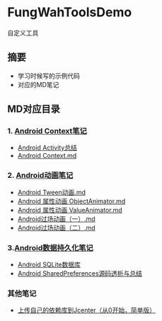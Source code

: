 # FungWahToolsDemo
自定义工具
## 摘要
* 学习时候写的示例代码
* 对应的MD笔记
## MD对应目录
### 1. [Android Context笔记]()
* [Android Activity总结](https://github.com/OuFungWah/FungWahToolsDemo/blob/master/Tutorial/MD/Activity/Android%20Activity%E6%80%BB%E7%BB%93.md)
* [Android Context.md](https://github.com/OuFungWah/FungWahToolsDemo/blob/master/Tutorial/MD/Activity/Android%20Context.md)

### 2. [Android动画笔记](https://github.com/OuFungWah/FungWahToolsDemo/tree/master/Tutorial/MD/Animation) 
* [Android Tween动画.md](https://github.com/OuFungWah/FungWahToolsDemo/blob/master/Tutorial/MD/Animation/Android%20Tween%E5%8A%A8%E7%94%BB.md)
* [Android 属性动画 ObjectAnimator.md](https://github.com/OuFungWah/FungWahToolsDemo/blob/master/Tutorial/MD/Animation/Android%20%E5%B1%9E%E6%80%A7%E5%8A%A8%E7%94%BB%20ObjectAnimator.md)
* [Android 属性动画 ValueAnimator.md](https://github.com/OuFungWah/FungWahToolsDemo/blob/master/Tutorial/MD/Animation/Android%20%E5%B1%9E%E6%80%A7%E5%8A%A8%E7%94%BB%20ValueAnimator.md)
* [Android过场动画（一）.md](https://github.com/OuFungWah/FungWahToolsDemo/blob/master/Tutorial/MD/Animation/Android%E8%BF%87%E5%9C%BA%E5%8A%A8%E7%94%BB%EF%BC%88%E4%B8%80%EF%BC%89.md)
* [Android过场动画（二）.md](https://github.com/OuFungWah/FungWahToolsDemo/blob/master/Tutorial/MD/Animation/Android%E8%BF%87%E5%9C%BA%E5%8A%A8%E7%94%BB%EF%BC%88%E4%BA%8C%EF%BC%89.md)

### 3.[Android数据持久化笔记](https://github.com/OuFungWah/FungWahToolsDemo/tree/master/Tutorial/MD/Database)  
* [Android SQLite数据库](https://github.com/OuFungWah/FungWahToolsDemo/blob/master/Tutorial/MD/Database/Android%20SQLite%E6%95%B0%E6%8D%AE%E5%BA%93.md)
* [Android SharedPreferences源码透析与总结](https://github.com/OuFungWah/CrazyWahToolsDemo/blob/master/crazywahtools/src/main/java/com/crazywah/crazywahtools/util/SharedPreferences%20%E6%BA%90%E7%A0%81%E9%80%8F%E6%9E%90%E4%B8%8E%E6%80%BB%E7%BB%93.md)
### 其他笔记
* [上传自己的依赖库到Jcenter（从0开始，简单版）](https://github.com/OuFungWah/FungWahToolsDemo/blob/master/Tutorial/MD/Jcenter/%E4%B8%8A%E4%BC%A0%E8%87%AA%E5%B7%B1%E7%9A%84%E4%BE%9D%E8%B5%96%E5%BA%93.md#%E4%B8%8A%E4%BC%A0%E8%87%AA%E5%B7%B1%E7%9A%84%E4%BE%9D%E8%B5%96%E5%BA%93%E5%88%B0jcenter%E4%BB%8E0%E5%BC%80%E5%A7%8B%E7%AE%80%E5%8D%95%E7%89%88)

